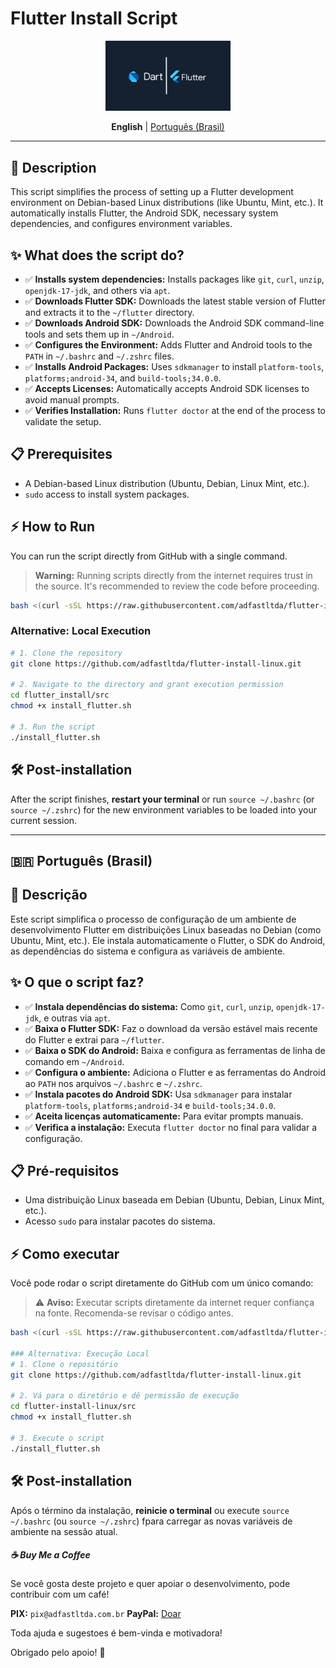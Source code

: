 # Flutter Install Script

<p align="center">
  <img src="img/flutter_logo.png" alt="Flutter Logo" width="200"/>
</p>

<p align="center">
  <strong>English</strong> | <a href="#-português-brasil">Português (Brasil)</a>
</p>

---

## 🚀 Description

This script simplifies the process of setting up a Flutter development environment on Debian-based Linux distributions (like Ubuntu, Mint, etc.). It automatically installs Flutter, the Android SDK, necessary system dependencies, and configures environment variables.

## ✨ What does the script do?

- ✅ **Installs system dependencies:** Installs packages like `git`, `curl`, `unzip`, `openjdk-17-jdk`, and others via `apt`.
- ✅ **Downloads Flutter SDK:** Downloads the latest stable version of Flutter and extracts it to the `~/flutter` directory.
- ✅ **Downloads Android SDK:** Downloads the Android SDK command-line tools and sets them up in `~/Android`.
- ✅ **Configures the Environment:** Adds Flutter and Android tools to the `PATH` in `~/.bashrc` and `~/.zshrc` files.
- ✅ **Installs Android Packages:** Uses `sdkmanager` to install `platform-tools`, `platforms;android-34`, and `build-tools;34.0.0`.
- ✅ **Accepts Licenses:** Automatically accepts Android SDK licenses to avoid manual prompts.
- ✅ **Verifies Installation:** Runs `flutter doctor` at the end of the process to validate the setup.

## 📋 Prerequisites

- A Debian-based Linux distribution (Ubuntu, Debian, Linux Mint, etc.).
- `sudo` access to install system packages.

## ⚡ How to Run

You can run the script directly from GitHub with a single command.

> **Warning:** Running scripts directly from the internet requires trust in the source. It's recommended to review the code before proceeding.

```bash
bash <(curl -sSL https://raw.githubusercontent.com/adfastltda/flutter-install-linux/main/src/install_flutter.sh)
```

### Alternative: Local Execution

```bash
# 1. Clone the repository
git clone https://github.com/adfastltda/flutter-install-linux.git

# 2. Navigate to the directory and grant execution permission
cd flutter_install/src
chmod +x install_flutter.sh

# 3. Run the script
./install_flutter.sh
```

## 🛠️ Post-installation

After the script finishes, **restart your terminal** or run `source ~/.bashrc` (or `source ~/.zshrc`) for the new environment variables to be loaded into your current session. 

---

## 🇧🇷 Português (Brasil)

## 🚀 Descrição

Este script simplifica o processo de configuração de um ambiente de desenvolvimento Flutter em distribuições Linux baseadas no Debian (como Ubuntu, Mint, etc.). Ele instala automaticamente o Flutter, o SDK do Android, as dependências do sistema e configura as variáveis de ambiente.

## ✨ O que o script faz?

- ✅ **Instala dependências do sistema:** Como `git`, `curl`, `unzip`, `openjdk-17-jdk`, e outras via `apt`.
- ✅ **Baixa o Flutter SDK:** Faz o download da versão estável mais recente do Flutter e extrai para `~/flutter`.
- ✅ **Baixa o SDK do Android:** Baixa e configura as ferramentas de linha de comando em `~/Android`.
- ✅ **Configura o ambiente:** Adiciona o Flutter e as ferramentas do Android ao `PATH` nos arquivos `~/.bashrc` e `~/.zshrc`.
- ✅ **Instala pacotes do Android SDK:** Usa `sdkmanager` para instalar `platform-tools`, `platforms;android-34` e `build-tools;34.0.0`.
- ✅ **Aceita licenças automaticamente:** Para evitar prompts manuais.
- ✅ **Verifica a instalação:** Executa `flutter doctor` no final para validar a configuração.

## 📋 Pré-requisitos

- Uma distribuição Linux baseada em Debian (Ubuntu, Debian, Linux Mint, etc.).
- Acesso `sudo` para instalar pacotes do sistema.

## ⚡ Como executar

Você pode rodar o script diretamente do GitHub com um único comando:

> ⚠️ **Aviso:** Executar scripts diretamente da internet requer confiança na fonte. Recomenda-se revisar o código antes.

```bash
bash <(curl -sSL https://raw.githubusercontent.com/adfastltda/flutter-install-linux/main/src/install_flutter.sh)

### Alternativa: Execução Local
# 1. Clone o repositório
git clone https://github.com/adfastltda/flutter-install-linux.git   

# 2. Vá para o diretório e dê permissão de execução
cd flutter-install-linux/src
chmod +x install_flutter.sh

# 3. Execute o script
./install_flutter.sh
```
## 🛠️ Post-installation

Após o término da instalação, **reinicie o terminal** ou execute `source ~/.bashrc` (ou `source ~/.zshrc`) fpara carregar as novas variáveis de ambiente na sessão atual.


##### ☕ Buy Me a Coffee

Se você gosta deste projeto e quer apoiar o desenvolvimento, pode contribuir com um café!  

**PIX:** `pix@adfastltda.com.br`
**PayPal:** [Doar](https://www.paypal.com/ncp/payment/TSLA567NR39LA) 

Toda ajuda e sugestoes é bem-vinda e motivadora!  

Obrigado pelo apoio! 🙏
